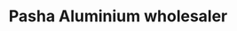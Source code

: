 ---
title: "Pasha Aluminium wholesaler"
url: /karachi/pasha-aluminium-wholesaler/
shop: wholesale
---